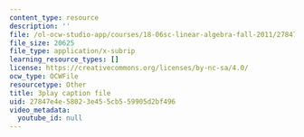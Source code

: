 ```yaml
---
content_type: resource
description: ''
file: /ol-ocw-studio-app/courses/18-06sc-linear-algebra-fall-2011/27847e4e58023e455cb559905d2bf496_pz3zyUO2gpM.srt
file_size: 20625
file_type: application/x-subrip
learning_resource_types: []
license: https://creativecommons.org/licenses/by-nc-sa/4.0/
ocw_type: OCWFile
resourcetype: Other
title: 3play caption file
uid: 27847e4e-5802-3e45-5cb5-59905d2bf496
video_metadata:
  youtube_id: null
---
```

